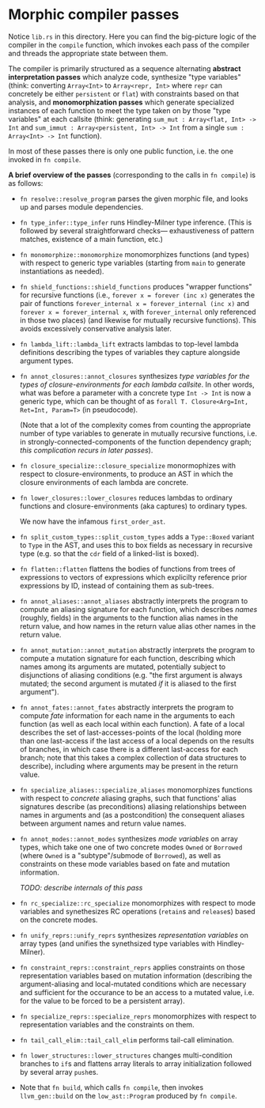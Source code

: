 # Morphic compiler passes

Notice `lib.rs` in this directory. Here you can find the big-picture logic of the
compiler in the `compile` function, which invokes each pass of the compiler and
threads the appropriate state between them.

The compiler is primarily structured as a sequence alternating **abstract interpretation
passes** which analyze code, synthesize "type variables" (think: converting `Array<Int>` to
`Array<repr, Int>` where `repr` can concretely be either `persistent` or `flat`) with constraints based on
that analysis, and **monomorphization passes** which generate specialized instances of
each function to meet the type taken on by those "type variables" at each callsite
(think: generating `sum_mut : Array<flat, Int> -> Int` and `sum_immut : Array<persistent, Int> -> Int` from
a single `sum : Array<Int> -> Int` function).

In most of these passes there is only one public function, i.e. the one invoked in `fn compile`.

**A brief overview of the passes** (corresponding to the calls in `fn compile`) is as follows:

- `fn resolve::resolve_program` parses the given morphic file, and looks up and parses module dependencies.

- `fn type_infer::type_infer` runs Hindley-Milner type inference.
    (This is followed by several straightforward checks— exhaustiveness of pattern matches, existence of a main function, etc.)

- `fn monomorphize::monomorphize` monomorphizes functions (and types) with respect to generic type variables
    (starting from `main` to generate instantiations as needed).

- `fn shield_functions::shield_functions` produces "wrapper functions" for recursive functions
    (i.e., `forever x = forever (inc x)` generates the pair
    of functions `forever_internal x = forever_internal (inc x)` and `forever x = forever_internal x`, with
    `forever_internal` only referenced in those two places)
    (and likewise for mutually recursive functions). This avoids excessively conservative analysis later.

- `fn lambda_lift::lambda_lift` extracts lambdas to top-level lambda definitions describing the
    types of variables they capture alongside argument types.

- `fn annot_closures::annot_closures` synthesizes *type variables for the types of closure-environments
    for each lambda callsite*. In other words, what was before a parameter with a concrete type `Int -> Int`
    is now a generic type, which can be thought of as `forall T. Closure<Arg=Int, Ret=Int, Param=T>` (in pseudocode).

    (Note that a lot of the complexity comes from counting the appropriate number
    of type variables to generate in mutually recursive functions, i.e. in strongly-connected-components of the
    function dependency graph; *this complication recurs in later passes*).

- `fn closure_specialize::closure_specialize` monormophizes with respect to closure-environments,
    to produce an AST in which the closure environments of each lambda are concrete.

- `fn lower_closures::lower_closures` reduces lambdas to ordinary functions and closure-environments (aka captures)
    to ordinary types.

    We now have the infamous `first_order_ast`.

- `fn split_custom_types::split_custom_types` adds a `Type::Boxed` variant to `Type` in the AST, and uses this
    to box fields as necessary in recursive type (e.g. so that the `cdr` field of a linked-list is boxed).

- `fn flatten::flatten` flattens the bodies of functions from trees of expressions to vectors of
    expressions which explicilty reference prior expressions by ID, instead of containing them as sub-trees.

- `fn annot_aliases::annot_aliases` abstractly interprets the program to compute an aliasing signature for
    each function, which describes *names* (roughly, fields) in the arguments to the function alias
    names in the return value, and how names in the return value alias other names in the return value.

- `fn annot_mutation::annot_mutation` abstractly interprets the program to compute a mutation signature for
    each function, describing which names among its arguments are mutated, potentially subject to disjunctions of
    aliasing conditions (e.g. "the first argument is always mutated; the second argument is mutated *if* it is aliased
    to the first argument").

- `fn annot_fates::annot_fates` abstractly interprets the program to compute *fate* information for each
    name in the arguments to each function (as well as each local within each function). A fate of
    a local describes the set of last-accesses-points of the local (holding more than one last-access if the
    last access of a local depends on the results of branches, in which case there is a different last-access for
    each branch; note that this takes a complex collection of data structures to describe), including
    where arguments may be present in the return value.

- `fn specialize_aliases::specialize_aliases` monomorphizes functions with respect to *concrete* aliasing
    graphs, such that functions' alias signatures describe (as preconditions) aliasing relationships
    between names in arguments and (as a postcondition) the consequent aliases between argument names and
    return value names.

- `fn annot_modes::annot_modes` synthesizes *mode variables* on array types, which take one one of two
    concrete modes `Owned` or `Borrowed` (where `Owned` is a "subtype"/submode of `Borrowed`),
    as well as constraints on these mode variables based on fate and mutation information.

    *TODO: describe internals of this pass*

- `fn rc_specialize::rc_specialize` monomorphizes with respect to mode variables and synethesizes
    RC operations (`retain`s and `release`s) based on the concrete modes.

- `fn unify_reprs::unify_reprs` synthesizes *representation variables* on array types (and unifies
    the synethsized type variables with Hindley-Milner).

- `fn constraint_reprs::constraint_reprs` applies constraints on those representation variables based
    on mutation information (describing the argument-aliasing and local-mutated conditions which are
    necessary and sufficient for the occurance to be an access to a mutated value, i.e. for the value
    to be forced to be a persistent array).

- `fn specialize_reprs::specialize_reprs` monomorphizes with respect to representation variables and
    the constraints on them.

- `fn tail_call_elim::tail_call_elim` performs tail-call elimination.

- `fn lower_structures::lower_structures` changes multi-condition branches to `if`s and flattens array
    literals to array initialization followed by several array `push`es.

- Note that `fn build`, which calls `fn compile`, then invokes `llvm_gen::build` on the `low_ast::Program`
    produced by `fn compile`.

